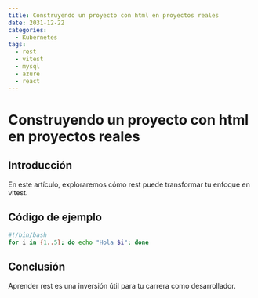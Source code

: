 ```yaml
---
title: Construyendo un proyecto con html en proyectos reales
date: 2031-12-22
categories:
  - Kubernetes
tags:
  - rest
  - vitest
  - mysql
  - azure
  - react
---
```


# Construyendo un proyecto con html en proyectos reales

## Introducción

En este artículo, exploraremos cómo rest puede transformar tu enfoque en vitest.

## Código de ejemplo

```bash
#!/bin/bash
for i in {1..5}; do echo "Hola $i"; done
```

## Conclusión

Aprender rest es una inversión útil para tu carrera como desarrollador.